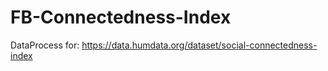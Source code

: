 # FB-Connectedness-Index
 DataProcess for: https://data.humdata.org/dataset/social-connectedness-index
